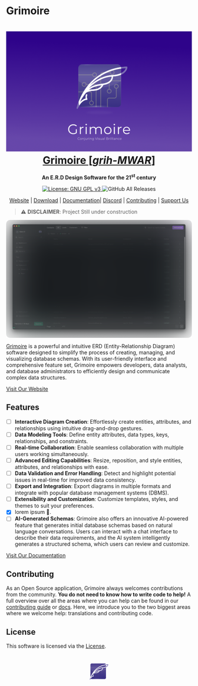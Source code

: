 # Grimoire

<a href="https://gri-moire.vercel.app/">
  <h1 align="center" >
    <img src="./assets/banner.png" alt="Grimoire downloader logo"  />
      <br/>
    Grimoire [<em>grih-MWAR</em>]
  </h1>
</a>

<p align="center" >
  <strong>An E.R.D Design Software for the 21<sup>st</sup> century</strong>
</p>
<p align="center">
  <a href="https://www.gnu.org/licenses/gpl-3.0">
    <img src="https://img.shields.io/badge/License-MIT-blue.svg" alt="License: GNU GPL v3">
  </a>
  <img alt="GitHub All Releases" src="https://img.shields.io/github/downloads/kolynzb/Grimoire/total.svg">
</p>

<p align="center">
  <a href="https://gri-moire.vercel.app/" target="_blank">Website</a> |
  <a href="">Download</a> |
  <a href="https://grimoire-docs.vercel.app/" target="_blank">Documentation</a>|
  <a href="" target="_blank">Discord</a> |
  <a href="#contributing">Contributing</a> |
  <a href="https://www.buymeacoffee.com/kolynzb" target="_blank">Support Us</a>
</p>

> ⚠️ **DISCLAIMER**: Project Still under construction


<a  style="position:relative; display:flex; align-items:center;justify-content:center;" href="https://gri-moire.vercel.app/" align="center">
<p style=" position: absolute; 
  background:transparent; border-radius:10px; padding:0;
 backdrop-filter: blur(40px); width:100%; height:100%; 
z-index:0; "> 
</p> 
  <img style="z-index:-100; position: relative;  " src="./apps/site/public/static/screenshots/list.png" alt="Grimoire screenshot" />
</a>

[Grimoire](https://gri-moire.vercel.app/) is a powerful and intuitive ERD (Entity-Relationship Diagram) software designed to simplify the process of creating, managing, and visualizing database schemas. With its user-friendly interface and comprehensive feature set, Grimoire empowers developers, data analysts, and database administrators to efficiently design and communicate complex data structures.

[Visit Our Website](https://gri-moire.vercel.app/)

## Features

- [ ] **Interactive Diagram Creation**: Effortlessly create entities, attributes, and relationships using intuitive drag-and-drop gestures.
- [ ] **Data Modeling Tools**: Define entity attributes, data types, keys, relationships, and constraints.
- [ ] **Real-time Collaboration**: Enable seamless collaboration with multiple users working simultaneously.
- [ ] **Advanced Editing Capabilities**: Resize, reposition, and style entities, attributes, and relationships with ease.
- [ ] **Data Validation and Error Handling**: Detect and highlight potential issues in real-time for improved data consistency.
- [ ] **Export and Integration**: Export diagrams in multiple formats and integrate with popular database management systems (DBMS).
- [ ] **Extensibility and Customization**: Customize templates, styles, and themes to suit your preferences.
- [x] lorem ipsum 🐤.
- [ ] **AI-Generated Schemas**: Grimoire also offers an innovative AI-powered feature that generates initial database schemas based on natural language conversations. Users can interact with a chat interface to describe their data requirements, and the AI system intelligently generates a structured schema, which users can review and customize.

[Visit Our Documentation](https://grimoire-docs.vercel.app/)

## Contributing

As an Open Source application, Grimoire always welcomes contributions from the community. **You do not need to know how to write code to help!** A full overview over all the areas where you can help can be found in our [contributing guide](./CONTRIBUTING.md) or [docs](https://grimoire-docs.vercel.app/). Here, we introduce you to the two biggest areas where we welcome help: translations and contributing code.

## License

This software is licensed via the [License](https://www.gnu.org/licenses/gpl-3.0.en.html).

<h1 align="center" >
  <a href="https://gri-moire.vercel.app/">
    <img src="./assets/logo.png" alt="Grimoire downloader logo" width="50" />  
  </a>
</h1>
